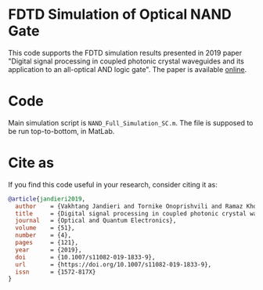 # FDTD Simulation of Optical NAND Gate

This code supports the FDTD simulation results presented in 2019 paper "Digital signal processing in coupled photonic crystal waveguides and its application to an all-optical AND logic gate". The paper is available [online](https://doi.org/10.1007/s11082-019-1833-9).

# Code

Main simulation script is `NAND_Full_Simulation_SC.m`. The file is supposed to be run top-to-bottom, in MatLab. 

# Cite as

If you find this code useful in your research, consider citing it as:

```bibtex
@article{jandieri2019,
  author    = {Vakhtang Jandieri and Tornike Onoprishvili and Ramaz Khomeriki and Daniel Erni and Jaromir Pistora},
  title     = {Digital signal processing in coupled photonic crystal waveguides and its application to an all-optical AND logic gate},
  journal   = {Optical and Quantum Electronics},
  volume    = {51},
  number    = {4},
  pages     = {121},
  year      = {2019},
  doi       = {10.1007/s11082-019-1833-9},
  url       = {https://doi.org/10.1007/s11082-019-1833-9},
  issn      = {1572-817X}
}
```